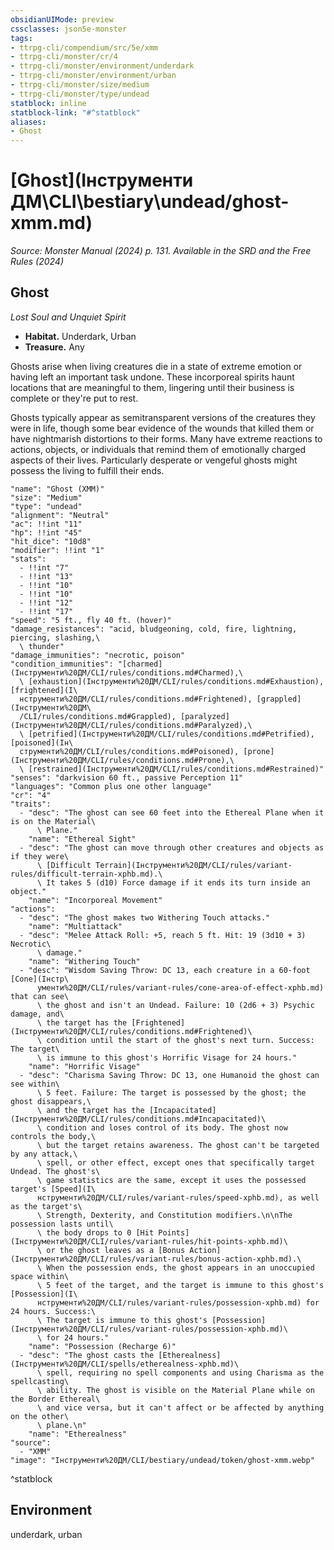 ```yaml
---
obsidianUIMode: preview
cssclasses: json5e-monster
tags:
- ttrpg-cli/compendium/src/5e/xmm
- ttrpg-cli/monster/cr/4
- ttrpg-cli/monster/environment/underdark
- ttrpg-cli/monster/environment/urban
- ttrpg-cli/monster/size/medium
- ttrpg-cli/monster/type/undead
statblock: inline
statblock-link: "#^statblock"
aliases:
- Ghost
---
```

# [Ghost](Інструменти ДМ\CLI\bestiary\undead/ghost-xmm.md)
*Source: Monster Manual (2024) p. 131. Available in the <span title='Systems Reference Document (5.2)'>SRD</span> and the Free Rules (2024)*  

## Ghost

*Lost Soul and Unquiet Spirit*

- **Habitat.** Underdark, Urban  
- **Treasure.** Any  

Ghosts arise when living creatures die in a state of extreme emotion or having left an important task undone. These incorporeal spirits haunt locations that are meaningful to them, lingering until their business is complete or they're put to rest.

Ghosts typically appear as semitransparent versions of the creatures they were in life, though some bear evidence of the wounds that killed them or have nightmarish distortions to their forms. Many have extreme reactions to actions, objects, or individuals that remind them of emotionally charged aspects of their lives. Particularly desperate or vengeful ghosts might possess the living to fulfill their ends.

```statblock
"name": "Ghost (XMM)"
"size": "Medium"
"type": "undead"
"alignment": "Neutral"
"ac": !!int "11"
"hp": !!int "45"
"hit_dice": "10d8"
"modifier": !!int "1"
"stats":
  - !!int "7"
  - !!int "13"
  - !!int "10"
  - !!int "10"
  - !!int "12"
  - !!int "17"
"speed": "5 ft., fly 40 ft. (hover)"
"damage_resistances": "acid, bludgeoning, cold, fire, lightning, piercing, slashing,\
  \ thunder"
"damage_immunities": "necrotic, poison"
"condition_immunities": "[charmed](Інструменти%20ДМ/CLI/rules/conditions.md#Charmed),\
  \ [exhaustion](Інструменти%20ДМ/CLI/rules/conditions.md#Exhaustion), [frightened](І\
  нструменти%20ДМ/CLI/rules/conditions.md#Frightened), [grappled](Інструменти%20ДМ\
  /CLI/rules/conditions.md#Grappled), [paralyzed](Інструменти%20ДМ/CLI/rules/conditions.md#Paralyzed),\
  \ [petrified](Інструменти%20ДМ/CLI/rules/conditions.md#Petrified), [poisoned](Ін\
  струменти%20ДМ/CLI/rules/conditions.md#Poisoned), [prone](Інструменти%20ДМ/CLI/rules/conditions.md#Prone),\
  \ [restrained](Інструменти%20ДМ/CLI/rules/conditions.md#Restrained)"
"senses": "darkvision 60 ft., passive Perception 11"
"languages": "Common plus one other language"
"cr": "4"
"traits":
  - "desc": "The ghost can see 60 feet into the Ethereal Plane when it is on the Material\
      \ Plane."
    "name": "Ethereal Sight"
  - "desc": "The ghost can move through other creatures and objects as if they were\
      \ [Difficult Terrain](Інструменти%20ДМ/CLI/rules/variant-rules/difficult-terrain-xphb.md).\
      \ It takes 5 (d10) Force damage if it ends its turn inside an object."
    "name": "Incorporeal Movement"
"actions":
  - "desc": "The ghost makes two Withering Touch attacks."
    "name": "Multiattack"
  - "desc": "Melee Attack Roll: +5, reach 5 ft. Hit: 19 (3d10 + 3) Necrotic\
      \ damage."
    "name": "Withering Touch"
  - "desc": "Wisdom Saving Throw: DC 13, each creature in a 60-foot [Cone](Інстр\
      ументи%20ДМ/CLI/rules/variant-rules/cone-area-of-effect-xphb.md) that can see\
      \ the ghost and isn't an Undead. Failure: 10 (2d6 + 3) Psychic damage, and\
      \ the target has the [Frightened](Інструменти%20ДМ/CLI/rules/conditions.md#Frightened)\
      \ condition until the start of the ghost's next turn. Success: The target\
      \ is immune to this ghost's Horrific Visage for 24 hours."
    "name": "Horrific Visage"
  - "desc": "Charisma Saving Throw: DC 13, one Humanoid the ghost can see within\
      \ 5 feet. Failure: The target is possessed by the ghost; the ghost disappears,\
      \ and the target has the [Incapacitated](Інструменти%20ДМ/CLI/rules/conditions.md#Incapacitated)\
      \ condition and loses control of its body. The ghost now controls the body,\
      \ but the target retains awareness. The ghost can't be targeted by any attack,\
      \ spell, or other effect, except ones that specifically target Undead. The ghost's\
      \ game statistics are the same, except it uses the possessed target's [Speed](І\
      нструменти%20ДМ/CLI/rules/variant-rules/speed-xphb.md), as well as the target's\
      \ Strength, Dexterity, and Constitution modifiers.\n\nThe possession lasts until\
      \ the body drops to 0 [Hit Points](Інструменти%20ДМ/CLI/rules/variant-rules/hit-points-xphb.md)\
      \ or the ghost leaves as a [Bonus Action](Інструменти%20ДМ/CLI/rules/variant-rules/bonus-action-xphb.md).\
      \ When the possession ends, the ghost appears in an unoccupied space within\
      \ 5 feet of the target, and the target is immune to this ghost's [Possession](І\
      нструменти%20ДМ/CLI/rules/variant-rules/possession-xphb.md) for 24 hours. Success:\
      \ The target is immune to this ghost's [Possession](Інструменти%20ДМ/CLI/rules/variant-rules/possession-xphb.md)\
      \ for 24 hours."
    "name": "Possession (Recharge 6)"
  - "desc": "The ghost casts the [Etherealness](Інструменти%20ДМ/CLI/spells/etherealness-xphb.md)\
      \ spell, requiring no spell components and using Charisma as the spellcasting\
      \ ability. The ghost is visible on the Material Plane while on the Border Ethereal\
      \ and vice versa, but it can't affect or be affected by anything on the other\
      \ plane.\n"
    "name": "Etherealness"
"source":
  - "XMM"
"image": "Інструменти%20ДМ/CLI/bestiary/undead/token/ghost-xmm.webp"
```
^statblock

## Environment

underdark, urban